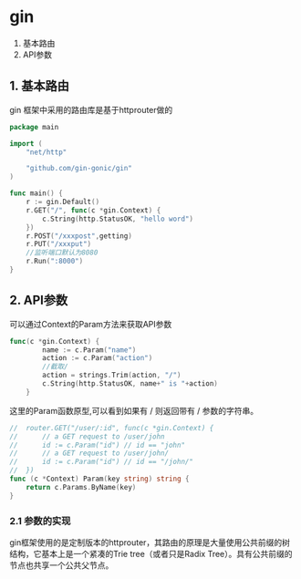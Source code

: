 # gin

1. 基本路由
2. API参数




## 1. 基本路由

gin 框架中采用的路由库是基于httprouter做的

```go
package main

import (
    "net/http"

    "github.com/gin-gonic/gin"
)

func main() {
    r := gin.Default()
    r.GET("/", func(c *gin.Context) {
        c.String(http.StatusOK, "hello word")
    })
    r.POST("/xxxpost",getting)
    r.PUT("/xxxput")
    //监听端口默认为8080
    r.Run(":8000")
}
```

## 2. API参数

可以通过Context的Param方法来获取API参数

```go
func(c *gin.Context) {
        name := c.Param("name")
        action := c.Param("action")
        //截取/
        action = strings.Trim(action, "/")
        c.String(http.StatusOK, name+" is "+action)
    }
```

这里的Param函数原型,可以看到如果有 / 则返回带有 / 参数的字符串。
```go
//	router.GET("/user/:id", func(c *gin.Context) {
//	    // a GET request to /user/john
//	    id := c.Param("id") // id == "john"
//	    // a GET request to /user/john/
//	    id := c.Param("id") // id == "/john/"
//	})
func (c *Context) Param(key string) string {
	return c.Params.ByName(key)
}
```

### 2.1 参数的实现

gin框架使用的是定制版本的httprouter，其路由的原理是大量使用公共前缀的树结构，它基本上是一个紧凑的Trie tree（或者只是Radix Tree）。具有公共前缀的节点也共享一个公共父节点。










